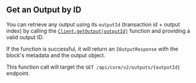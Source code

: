 ## Get an Output by ID

You can retrieve any output using its `outputId` (transaction id + output index) by calling
the [`Client.getOutput(outputId)`](./../libraries/nodejs/references/classes/Client#getoutput) function and providing a
valid output ID.

If the function is successful, it will return an `IOutputResponse` with the block's metadata and the
output object.

This function call will target the `GET /api/core/v2/outputs/{outputId}` endpoint.
